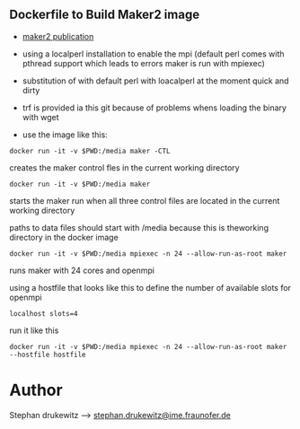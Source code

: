 ## Dockerfile to Build Maker2 image

* [maker2 publication](https://bmcbioinformatics.biomedcentral.com/articles/10.1186/1471-2105-12-491)

* using a localperl installation to enable the mpi (default perl comes with pthread support which leads to errors maker is run with mpiexec)
* substitution of with default perl with loacalperl at the moment quick and dirty
* trf is provided ia this git because of problems whens loading the binary with wget

* use the image like this:

```
docker run -it -v $PWD:/media maker -CTL
```

creates the maker control fles in the current working directory

```
docker run -it -v $PWD:/media maker

```
starts the maker run when all three control files are located in the current working directory

paths to data files should start with /media because this is theworking directory in the docker image


```
docker run -it -v $PWD:/media mpiexec -n 24 --allow-run-as-root maker

 ```

 runs maker with 24 cores and openmpi

using a hostfile that looks like this to define the number of available slots for openmpi
```
localhost slots=4

```
run it like this

```
docker run -it -v $PWD:/media mpiexec -n 24 --allow-run-as-root maker --hostfile hostfile

```

# Author
Stephan drukewitz --> stephan.drukewitz@ime.fraunofer.de
